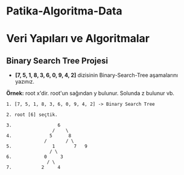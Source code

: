 # Patika-Algoritma-Data
# Veri Yapıları ve Algoritmalar

## Binary Search Tree Projesi
* **[7, 5, 1, 8, 3, 6, 0, 9, 4, 2]** dizisinin Binary-Search-Tree aşamalarını yazınız.

**Örnek:** root x'dir. root'un sağından y bulunur. Solunda z bulunur vb.

```
1. [7, 5, 1, 8, 3, 6, 0, 9, 4, 2] -> Binary Search Tree

2. root [6] seçtik.

3.	 		       6
			     /    \
4. 			    5	   8
		   	  /       / \
5.		         1       7   9
		        / \
6.		      0	    3
			   / \
7.		   	 2     4
```
